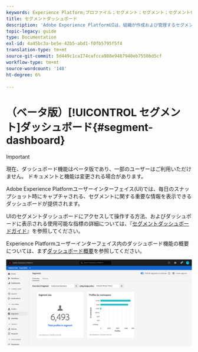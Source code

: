 ```yaml
---
keywords: Experience Platform;プロファイル；セグメント；セグメント；セグメント化；ユーザインターフェイス；UI；カスタマイズ；セグメントダッシュボード;ダッシュボード
title: セグメントダッシュボード
description: 'Adobe Experience PlatformUIは、組織が作成および管理するセグメントに関連する重要な指標を表示できるダッシュボードを提供します。 '
topic-legacy: guide
type: Documentation
exl-id: 4a45bc3a-be5e-42b5-abd1-f0fb5795f5f4
translation-type: tm+mt
source-git-commit: 5d449c1ca174cafcca988e9487940eb7550bd5cf
workflow-type: tm+mt
source-wordcount: '148'
ht-degree: 6%

---
```


# （ベータ版）[!UICONTROL セグメント]ダッシュボード{#segment-dashboard}

>[!IMPORTANT]
>
>現在、ダッシュボード機能はベータ版であり、一部のユーザーはご利用いただけません。 ドキュメントと機能は変更される場合があります。

Adobe Experience Platformユーザーインターフェイス(UI)では、毎日のスナップショット時にキャプチャされる、セグメントに関する重要な情報を表示できるダッシュボードが提供されます。

UIのセグメントダッシュボードにアクセスして操作する方法、およびダッシュボードに表示される使用可能な指標の詳細については、『[セグメントダッシュボードガイド](../../dashboards/guides/segments.md)』を参照してください。

Experience Platformユーザーインターフェイス内のダッシュボード機能の概要については、まず[ダッシュボード概要](../../dashboards/home.md)を参照してください。

![](../images/ui/segment-dashboard/dashboard-overview.png)
